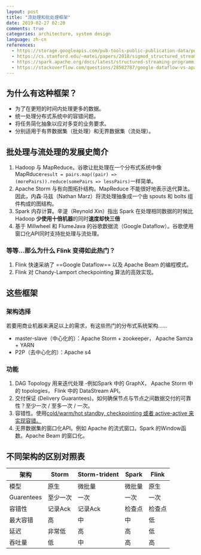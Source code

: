 ```yaml
---
layout: post
title: "流处理和批处理框架"
date: 2019-02-27 02:20
comments: true
categories: architecture, system design
language: zh-cn
references:
  - https://storage.googleapis.com/pub-tools-public-publication-data/pdf/43864.pdf
  - https://cs.stanford.edu/~matei/papers/2018/sigmod_structured_streaming.pdf
  - https://spark.apache.org/docs/latest/structured-streaming-programming-guide.html
  - https://stackoverflow.com/questions/28502787/google-dataflow-vs-apache-storm
---
```


## 为什么有这种框架？
 
 * 为了在更短的时间内处理更多的数据。
 * 统一处理分布式系统中的容错问题。
 * 将任务简化抽象以应对多变的业务要求。
 * 分别适用于有界数据集（批处理）和无界数据集（流处理）。
 
 
 
 ## 批处理与流处理的发展史简介
 
 1. Hadoop 与 MapReduce。谷歌让批处理在一个分布式系统中像 MapRduce`result = pairs.map((pair) => (morePairs)).reduce(somePairs => lessPairs)`一样简单。
 2. Apache Storm 与有向图拓扑结构。MapReduce 不能很好地表示迭代算法。因此，内森·马兹（Nathan Marz）将流处理抽象成一个由 spouts 和 bolts 组件构成的图结构。
 3. Spark 内存计算。辛湜（Reynold Xin）指出 Spark 在处理相同数据的时候比 Hadoop **少使用十倍机器**的同时**速度却快三倍**
 4. 基于 Millwheel 和 FlumeJava 的谷歌数据流（Google Dataflow）。谷歌使用窗口化API同时支持批处理与流处理。
 
 
 
 ### 等等...那么为什么 Flink 变得如此热门？
 
 1. Flink 快速采纳了 ==Google Dataflow== 以及 Apache Beam 的编程模式。
 2. Flink 对 Chandy-Lamport checkpointing 算法的高效实现。
 
 
 
 ## 这些框架
 
 ### 架构选择
 
 若要用商业机器来满足以上的需求，有这些热门的分布式系统架构……
 
 * master-slave（中心化的）：Apache Storm + zookeeper， Apache Samza + YARN
 * P2P（去中心化的）：Apache s4
 
 ### 功能
 
 1. DAG Topology 用来迭代处理 -例如Spark 中的 GraphX， Apache Storm 中的 topologies， Flink 中的 DataStream API。
 2. 交付保证 (Delivery Guarantees)。如何确保节点与节点之间数据交付的可靠性？至少一次 / 至多一次 / 一次。
 3. 容错性。使用[cold/warm/hot standby, checkpointing 或者 active-active 来实现容错。](/notes/85-improving-availability-with-failover)
 4. 无界数据集的窗口化API。例如 Apache 的流式窗口。Spark 的Window函数。Apache Beam 的窗口化。
 
 
 
 ## 不同架构的区别对照表
 
 | 架构       | Storm    | Storm-trident | Spark  | Flink  |
 | ---------- | -------- | ------------- | ------ | ------ |
 | 模型       | 原生     | 微批量        | 微批量 | 原生   |
 | Guarentees | 至少一次 | 一次          | 一次   | 一次   |
 | 容错性     | 记录Ack  | 记录Ack       | 检查点 | 检查点 |
 | 最大容错   | 高       | 中            | 中     | 低     |
 | 延迟       | 非常低   | 高            | 高     | 低     |
 | 吞吐量     | 低       | 中            | 高     | 高     |
 
